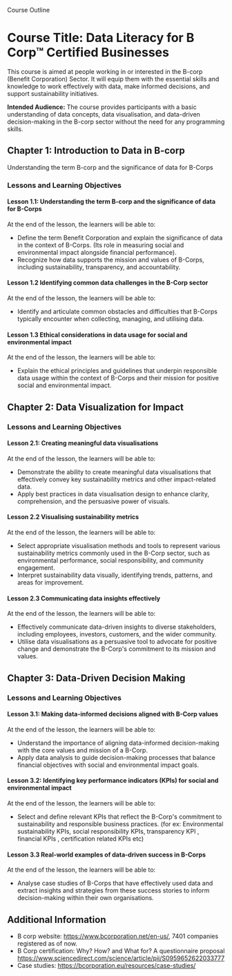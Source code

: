 
Course Outline


# Course Title: Data Literacy for B Corp™ Certified Businesses

This course is aimed at people working in  or interested in the B-corp (Benefit Corporation) Sector. It will equip them with the essential skills and knowledge to work effectively with data, make informed decisions, and support sustainability initiatives.

**Intended Audience:**
The course provides  participants with a basic understanding of data concepts, data visualisation, and data-driven decision-making in the B-corp sector without the need for any programming skills.


##  Chapter 1: Introduction to Data in B-corp

Understanding the term B-corp and the significance of data for B-Corps


### Lessons and Learning Objectives


#### Lesson 1.1: Understanding the term B-corp and the significance of data for B-Corps

At the end of the lesson, the learners will be able to:

* Define the term Benefit Corporation and explain  the significance of data in the context of B-Corps. (Its role in measuring social and environmental impact alongside financial performance).
* Recognize how data supports the mission and values of B-Corps, including sustainability, transparency, and accountability.



#### Lesson 1.2 Identifying common data challenges in the B-Corp sector

At the end of the lesson, the learners will be able to:

* Identify and articulate common obstacles and difficulties that B-Corps typically encounter when collecting, managing, and utilising data.



#### Lesson 1.3 Ethical considerations in data usage for social and environmental impact

At the end of the lesson, the learners will be able to:

* Explain the ethical principles and guidelines that underpin responsible data usage within the context of B-Corps and their mission for positive social and environmental impact.

##  Chapter 2: Data Visualization for Impact

### Lessons and Learning Objectives


#### Lesson 2.1: Creating meaningful data visualisations

At the end of the lesson, the learners will be able to:

* Demonstrate the ability to create meaningful data visualisations that effectively convey key sustainability metrics and other impact-related data.
* Apply best practices in data visualisation design to enhance clarity, comprehension, and the persuasive power of visuals.


#### Lesson 2.2 Visualising sustainability metrics

At the end of the lesson, the learners will be able to:

* Select appropriate visualisation methods and tools to represent various sustainability metrics commonly used in the B-Corp sector, such as environmental performance, social responsibility, and community engagement.
* Interpret sustainability data visually, identifying trends, patterns, and areas for improvement.


#### Lesson 2.3 Communicating data insights effectively

At the end of the lesson, the learners will be able to:

* Effectively communicate data-driven insights to diverse stakeholders, including employees, investors, customers, and the wider community.
* Utilise data visualisations as a persuasive tool to advocate for positive change and demonstrate the B-Corp's commitment to its mission and values.



##  Chapter 3: Data-Driven Decision Making

### Lessons and Learning Objectives


#### Lesson 3.1: Making data-informed decisions aligned with B-Corp values


At the end of the lesson, the learners will be able to:

* Understand the importance of aligning data-informed decision-making with the core values and mission of a B-Corp.
* Apply data analysis to guide decision-making processes that balance financial objectives with social and environmental impact goals.



#### Lesson 3.2: Identifying key performance indicators (KPIs) for social and environmental impact

At the end of the lesson, the learners will be able to:

* Select and define relevant KPIs that reflect the B-Corp's commitment to sustainability and responsible business practices. 
(for ex: Environmental sustainability KPIs, social responsibility KPIs, transparency KPI , financial KPIs , certification related KPIs etc)


#### Lesson 3.3 Real-world examples of data-driven success in B-Corps

At the end of the lesson, the learners will be able to:

* Analyse case studies of B-Corps that have effectively used data  and extract insights and strategies from these success stories to inform decision-making within their own organisations.


## Additional Information

* B corp website: https://www.bcorporation.net/en-us/,  7401 companies registered as of now.
* B Corp certification: Why? How? and What for? A questionnaire proposal https://www.sciencedirect.com/science/article/pii/S0959652622033777
* Case studies: https://bcorporation.eu/resources/case-studies/ 



